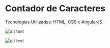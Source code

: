 # Contador de Caracteres

Tecnologias Utilizadas: HTML, CSS e AngularJS.

![alt text](https://i.ibb.co/nBdbVDH/image.png)

![alt text](https://i.ibb.co/gt0XDmt/image.png)
